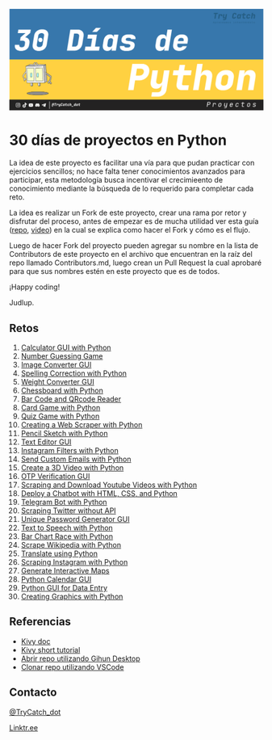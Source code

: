 ![alt text](reto_py.png "Reto")

# 30 días de proyectos en Python

La idea de este proyecto es facilitar una vía para que pudan practicar con ejercicios sencillos; no hace falta tener conocimientos avanzados para participar, esta metodología busca incentivar el crecimieento de conocimiento mediante la búsqueda de lo requerido para completar cada reto.

La idea es realizar un Fork de este proyecto, crear una rama por retor y disfrutar del proceso, antes de empezar es de mucha utilidad ver esta guía ([repo](https://github.com/firstcontributions/first-contributions), [video](https://youtu.be/KUVpaY-MYUc)) en la cual se explica como hacer el Fork y cómo es el flujo.

Luego de hacer Fork del proyecto pueden agregar su nombre en la lista de Contributors de este proyecto en el archivo que encuentran en la raíz del repo llamado Contributors.md, luego crean un Pull Request la cual aprobaré para que sus nombres estén en este proyecto que es de todos.

¡Happy coding!

Judlup.

## Retos

1. [Calculator GUI with Python](https://thecleverprogrammer.com/2020/12/05/calculator-gui-with-python/)
2. [Number Guessing Game](https://thecleverprogrammer.com/2020/12/04/number-guessing-game-with-python-and-c/)
3. [Image Converter GUI](https://thecleverprogrammer.com/2020/12/02/image-converter-gui-with-python/)
4. [Spelling Correction with Python](https://thecleverprogrammer.com/2020/11/30/correct-spellings-with-python/)
5. [Weight Converter GUI](https://thecleverprogrammer.com/2020/11/28/weight-converter-gui-with-python/)
6. [Chessboard with Python](https://thecleverprogrammer.com/2020/11/27/chessboard-with-python/)
7. [Bar Code and QRcode Reader](https://thecleverprogrammer.com/2020/10/23/barcode-and-qr-code-reader-with-python/)
8. [Card Game with Python](https://thecleverprogrammer.com/2020/10/04/card-game-with-python/)
9. [Quiz Game with Python](https://thecleverprogrammer.com/2020/10/02/quiz-game-with-python/)
10. [Creating a Web Scraper with Python](https://thecleverprogrammer.com/2020/10/01/web-scraper-with-python/)
11. [Pencil Sketch with Python](https://thecleverprogrammer.com/2020/09/30/pencil-sketch-with-python/)
12. [Text Editor GUI](https://thecleverprogrammer.com/2020/09/25/text-editor-gui-with-python/)
13. [Instagram Filters with Python](https://thecleverprogrammer.com/2020/09/24/instagram-filters-with-python/)
14. [Send Custom Emails with Python](https://thecleverprogrammer.com/2020/09/15/send-emails-with-python/)
15. [Create a 3D Video with Python](https://thecleverprogrammer.com/2020/09/14/3d-video-with-python/)
16. [OTP Verification GUI](https://thecleverprogrammer.com/2020/08/24/otp-verification-gui-with-python/)
17. [Scraping and Download Youtube Videos with Python](https://thecleverprogrammer.com/2020/08/23/scraping-youtube-with-python/)
18. [Deploy a Chatbot with HTML, CSS, and Python](https://thecleverprogrammer.com/2020/08/21/deploy-a-chatbot-with-python/)
19. [Telegram Bot with Python](https://thecleverprogrammer.com/2020/08/18/telegram-bot-with-python/)
20. [Scraping Twitter without API](https://thecleverprogrammer.com/2020/08/17/scraping-twitter-with-python/)
21. [Unique Password Generator GUI](https://thecleverprogrammer.com/2020/08/17/password-generator-with-python/)
22. [Text to Speech with Python](https://thecleverprogrammer.com/2020/08/16/text-to-speech-with-python/)
23. [Bar Chart Race with Python](https://thecleverprogrammer.com/2020/08/14/bar-chart-race-with-python/)
24. [Scrape Wikipedia with Python](https://thecleverprogrammer.com/2020/08/10/scrape-wikipedia-with-python/)
25. [Translate using Python](https://thecleverprogrammer.com/2020/08/10/translate-using-python/)
26. [Scraping Instagram with Python](https://thecleverprogrammer.com/2020/07/30/scraping-instagram-with-python/)
27. [Generate Interactive Maps](https://thecleverprogrammer.com/2020/06/30/generate-interactive-maps-using-folium-in-python/)
28. [Python Calendar GUI](https://thecleverprogrammer.com/2020/04/23/python-gui-app-for-calendar/)
29. [Python GUI for Data Entry](https://thecleverprogrammer.com/2020/04/30/python-gui-app-for-student-details/)
30. [Creating Graphics with Python](https://thecleverprogrammer.com/2020/05/05/creating-graphics-with-python/)

## Referencias

* [Kivy doc](https://kivy.org/doc/stable/)
* [Kivy short tutorial](https://youtu.be/9JH8r8mz0g4)
* [Abrir repo utilizando Gihun Desktop](https://github.com/firstcontributions/first-contributions/blob/master/gui-tool-tutorials/github-desktop-tutorial.md)
* [Clonar repo utilizando VSCode](https://github.com/firstcontributions/first-contributions/blob/master/gui-tool-tutorials/github-windows-vs-code-tutorial.md)

## Contacto

[@TryCatch_dot](https://www.tiktok.com/@trycatch_dot)

[Linktr.ee](https://linktr.ee/trycatch_dot)
